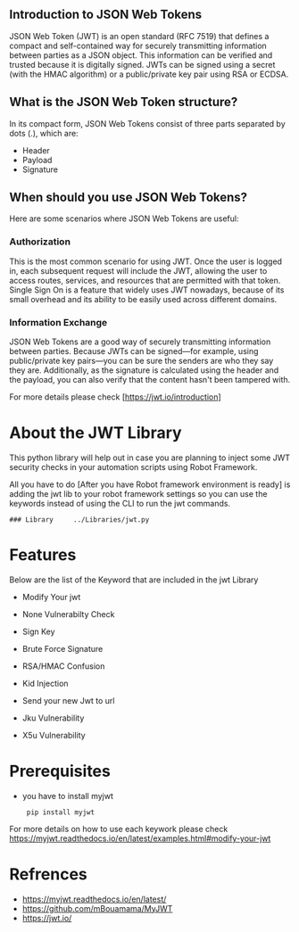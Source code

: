 
## Introduction to JSON Web Tokens

JSON Web Token (JWT) is an open standard (RFC 7519) that defines a compact and self-contained way for securely transmitting information between parties as a JSON object. This information can be verified and trusted because it is digitally signed. JWTs can be signed using a secret (with the HMAC algorithm) or a public/private key pair using RSA or ECDSA.

## What is the JSON Web Token structure?
In its compact form, JSON Web Tokens consist of three parts separated by dots (.), which are:

- Header
- Payload
- Signature

## When should you use JSON Web Tokens?

Here are some scenarios where JSON Web Tokens are useful:

### Authorization
This is the most common scenario for using JWT. Once the user is logged in, each subsequent request will include the JWT, allowing the user to access routes, services, and resources that are permitted with that token. Single Sign On is a feature that widely uses JWT nowadays, because of its small overhead and its ability to be easily used across different domains.

### Information Exchange
JSON Web Tokens are a good way of securely transmitting information between parties. Because JWTs can be signed—for example, using public/private key pairs—you can be sure the senders are who they say they are. Additionally, as the signature is calculated using the header and the payload, you can also verify that the content hasn't been tampered with.

For more details please check [https://jwt.io/introduction]

# About the JWT Library
This python library will help out in case you are planning to inject some JWT security checks in your automation scripts using Robot Framework.

All you have to do [After you have Robot framework environment is ready] is adding the jwt lib to your robot framework settings so you can use the keywords instead of using the CLI to run the jwt commands.

    ### Library     ../Libraries/jwt.py


# Features
Below  are the list of the Keyword that are included in the jwt Library 

- Modify Your jwt

- None Vulnerabilty Check

- Sign Key

- Brute Force Signature

- RSA/HMAC Confusion

- Kid Injection

- Send your new Jwt to url

- Jku Vulnerability

- X5u Vulnerability


# Prerequisites 

- you have to install myjwt 

       pip install myjwt
       
For more details on how to use each keywork please check  https://myjwt.readthedocs.io/en/latest/examples.html#modify-your-jwt 

# Refrences 
- https://myjwt.readthedocs.io/en/latest/
- https://github.com/mBouamama/MyJWT
- https://jwt.io/
